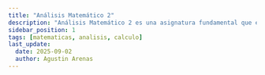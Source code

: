 ```yaml
---
title: "Análisis Matemático 2"
description: "Análisis Matemático 2 es una asignatura fundamental que extiende los conceptos del cálculo diferencial e integral a funciones de varias variables. Esta materia proporciona herramientas matemáticas esenciales para modelar y resolver problemas en ingeniería, física, economía y otras disciplinas científicas."
sidebar_position: 1
tags: [matematicas, analisis, calculo]
last_update:
  date: 2025-09-02
  author: Agustin Arenas
---
```

